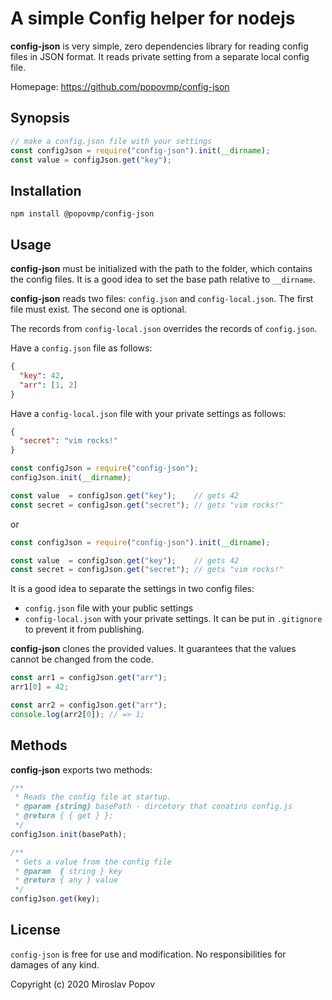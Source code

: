 # A simple Config helper for nodejs

**config-json** is very simple, zero dependencies library for reading config files in JSON format.
It reads private setting from a separate local config file.

Homepage: https://github.com/popovmp/config-json

## Synopsis

```javascript
// make a config.json file with your settings
const configJson = require("config-json").init(__dirname);
const value = configJson.get("key");
````

## Installation

```
npm install @popovmp/config-json
```

## Usage

**config-json** must be initialized with the path to the folder, which contains the config files.
It is a good idea to set the base path relative to `__dirname`.

**config-json** reads two files: `config.json` and `config-local.json`.
The first file must exist. The second one is optional.

The records from `config-local.json` overrides the records of `config.json`.

Have a `config.json` file as follows:

```json
{
  "key": 42,
  "arr": [1, 2]
}
```
Have a `config-local.json` file with your private settings as follows:

```json
{
  "secret": "vim rocks!"
}
```

```javascript
const configJson = require("config-json");
configJson.init(__dirname);

const value  = configJson.get("key");    // gets 42
const secret = configJson.get("secret"); // gets "vim rocks!"
```

or

```javascript
const configJson = require("config-json").init(__dirname);

const value  = configJson.get("key");    // gets 42
const secret = configJson.get("secret"); // gets "vim rocks!"
```

It is a good idea to separate the settings in two config files:
  - `config.json` file with your public settings
  - `config-local.json` with your private settings. It can be put in `.gitignore` to prevent it from publishing.


**config-json** clones the provided values. It guarantees that the values cannot be changed from the code.

```javascript
const arr1 = configJson.get("arr");
arr1[0] = 42;

const arr2 = configJson.get("arr");
console.log(arr2[0]); // => 1;
```  

## Methods

**config-json** exports two methods:

```javascript
/**
 * Reads the config file at startup.
 * @param {string} basePath - dircetory that conatins config.js
 * @return { { get } };
 */
configJson.init(basePath);

````

```javascript
/**
 * Gets a value from the config file
 * @param  { string } key
 * @return { any } value
 */
configJson.get(key);
````

## License

`config-json` is free for use and modification. No responsibilities for damages of any kind.

Copyright (c) 2020 Miroslav Popov

